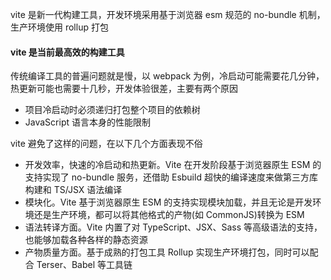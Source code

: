 vite 是新一代构建工具，开发环境采用基于浏览器 esm 规范的 no-bundle 机制，生产环境使用 rollup 打包

#### vite 是当前最高效的构建工具

传统编译工具的普遍问题就是慢，以 webpack 为例，冷启动可能需要花几分钟，热更新可能也需要十几秒，开发体验很差，主要有两个原因

- 项目冷启动时必须递归打包整个项目的依赖树
- JavaScript 语言本身的性能限制

vite 避免了这样的问题，在以下几个方面表现不俗

- 开发效率，快速的冷启动和热更新。Vite 在开发阶段基于浏览器原生 ESM 的支持实现了 no-bundle 服务，还借助 Esbuild 超快的编译速度来做第三方库构建和 TS/JSX 语法编译
- 模块化。Vite 基于浏览器原生 ESM 的支持实现模块加载，并且无论是开发环境还是生产环境，都可以将其他格式的产物(如 CommonJS)转换为 ESM
- 语法转译方面。Vite 内置了对 TypeScript、JSX、Sass 等高级语法的支持，也能够加载各种各样的静态资源
- 产物质量方面。基于成熟的打包工具 Rollup 实现生产环境打包，同时可以配合 Terser、Babel 等工具链
